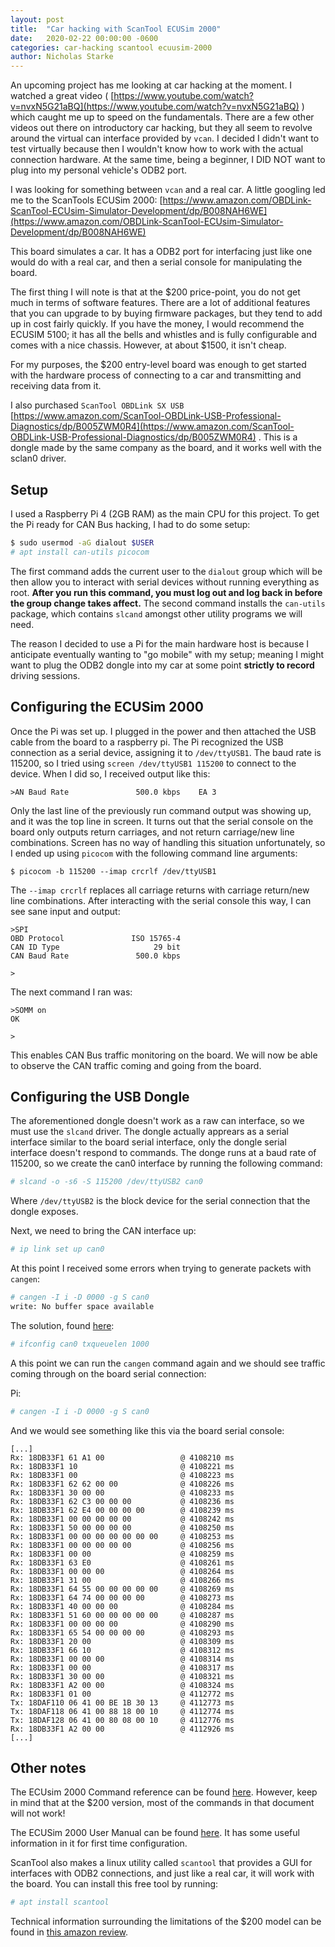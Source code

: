 ```yaml
---
layout: post
title:  "Car hacking with ScanTool ECUSim 2000"
date:   2020-02-22 00:00:00 -0600
categories: car-hacking scantool ecuusim-2000
author: Nicholas Starke
---
```


An upcoming project has me looking at car hacking at the moment.  I watched a great video ( [https://www.youtube.com/watch?v=nvxN5G21aBQ](https://www.youtube.com/watch?v=nvxN5G21aBQ) ) which caught me up to speed on the fundamentals.  There are a few other videos out there on introductory car hacking, but they all seem to revolve around the virtual can interface provided by `vcan`. I decided I didn't want to test virtually because then I wouldn't know how to work with the actual connection hardware.  At the same time, being a beginner, I DID NOT want to plug into my personal vehicle's ODB2 port.

I was looking for something between `vcan` and a real car.  A little googling led me to the ScanTools ECUSim 2000:
[https://www.amazon.com/OBDLink-ScanTool-ECUsim-Simulator-Development/dp/B008NAH6WE](https://www.amazon.com/OBDLink-ScanTool-ECUsim-Simulator-Development/dp/B008NAH6WE)

This board simulates a car.  It has a ODB2 port for interfacing just like one would do with a real car, and then a serial console for manipulating the board.

The first thing I will note is that at the $200 price-point, you do not get much in terms of software features.  There are a lot of additional features that you can upgrade to by buying firmware packages, but they tend to add up in cost fairly quickly.  If you have the money, I would recommend the ECUSIM 5100; it has all the bells and whistles and is fully configurable and comes with a nice chassis.  However, at about $1500, it isn't cheap.

For my purposes, the $200 entry-level board was enough to get started with the hardware process of connecting to a car and transmitting and receiving data from it.

I also purchased `ScanTool OBDLink SX USB` [https://www.amazon.com/ScanTool-OBDLink-USB-Professional-Diagnostics/dp/B005ZWM0R4](https://www.amazon.com/ScanTool-OBDLink-USB-Professional-Diagnostics/dp/B005ZWM0R4) .  This is a dongle made by the same company as the board, and it works well with the sclan0 driver.

## Setup
I used a Raspberry Pi 4 (2GB RAM) as the main CPU for this project.  To get the Pi ready for CAN Bus hacking, I had to do some setup:

```bash
$ sudo usermod -aG dialout $USER
# apt install can-utils picocom
```

The first command adds the current user to the `dialout` group which will be then allow you to interact with serial devices without running everything as root.  **After you run this command, you must log out and log back in before the group change takes affect.**
The second command installs the `can-utils` package, which contains `slcand` amongst other utility programs we will need.

The reason I decided to use a Pi for the main hardware host is because I anticipate eventually wanting to "go mobile" with my setup; meaning I might want to plug the ODB2 dongle into my car at some point **strictly to record** driving sessions.  

## Configuring the ECUSim 2000

Once the Pi was set up. I plugged in the power and then attached the USB cable from the board to a raspberry pi.  The Pi recognized the USB connection as a serial device, assigning it to `/dev/ttyUSB1`. The baud rate is 115200, so I tried using `screen /dev/ttyUSB1 115200` to connect to the device.  When I did so, I received output like this:

```
>AN Baud Rate               500.0 kbps    EA 3
```

Only the last line of the previously run command output was showing up, and it was the top line in screen.  It turns out that the serial console on the board only outputs return carriages, and not return carriage/new line combinations.  Screen has no way of handling this situation unfortunately, so I ended up using `picocom` with the following command line arguments:

```
$ picocom -b 115200 --imap crcrlf /dev/ttyUSB1
```

The `--imap crcrlf` replaces all carriage returns with carriage return/new line combinations.  After interacting with the serial console this way, I can see sane input and output:

```
>SPI
OBD Protocol               ISO 15765-4
CAN ID Type                     29 bit
CAN Baud Rate               500.0 kbps

>
```

The next command I ran was:

```
>SOMM on
OK

>
```

This enables CAN Bus traffic monitoring on the board.  We will now be able to observe the CAN traffic coming and going from the board.


## Configuring the USB Dongle

The aforementioned dongle doesn't work as a raw can interface, so we must use the `slcand` driver.  The dongle actually apprears as a serial interface similar to the board serial interface, only the dongle serial interface doesn't respond to commands.  The donge runs at a baud rate of 115200, so we create the can0 interface by running the following command:

```bash
# slcand -o -s6 -S 115200 /dev/ttyUSB2 can0 
```

Where `/dev/ttyUSB2` is the block device for the serial connection that the dongle exposes.

Next, we need to bring the CAN interface up:

```bash
# ip link set up can0
```

At this point I received some errors when trying to generate packets with `cangen`:

```bash
# cangen -I i -D 0000 -g S can0
write: No buffer space available
```

The solution, found [here](https://stackoverflow.com/questions/40424433/write-no-buffer-space-available-socket-can-linux-can):

```bash
# ifconfig can0 txqueuelen 1000
```

A this point we can run the `cangen` command again and we should see traffic coming through on the board serial connection:

Pi: 
```bash
# cangen -I i -D 0000 -g S can0
```

And we would see something like this via the board serial console:

```
[...]
Rx: 18DB33F1 61 A1 00                 @ 4108210 ms
Rx: 18DB33F1 10                       @ 4108221 ms
Rx: 18DB33F1 00                       @ 4108223 ms
Rx: 18DB33F1 62 62 00 00              @ 4108226 ms
Rx: 18DB33F1 30 00 00                 @ 4108233 ms
Rx: 18DB33F1 62 C3 00 00 00           @ 4108236 ms
Rx: 18DB33F1 62 E4 00 00 00 00        @ 4108239 ms
Rx: 18DB33F1 00 00 00 00 00           @ 4108242 ms
Rx: 18DB33F1 50 00 00 00 00           @ 4108250 ms
Rx: 18DB33F1 00 00 00 00 00 00 00     @ 4108253 ms
Rx: 18DB33F1 00 00 00 00 00           @ 4108256 ms
Rx: 18DB33F1 00 00                    @ 4108259 ms
Rx: 18DB33F1 63 E0                    @ 4108261 ms
Rx: 18DB33F1 00 00 00                 @ 4108264 ms
Rx: 18DB33F1 31 00                    @ 4108266 ms
Rx: 18DB33F1 64 55 00 00 00 00 00     @ 4108269 ms
Rx: 18DB33F1 64 74 00 00 00 00        @ 4108273 ms
Rx: 18DB33F1 40 00 00 00              @ 4108284 ms
Rx: 18DB33F1 51 60 00 00 00 00 00     @ 4108287 ms
Rx: 18DB33F1 00 00 00 00              @ 4108290 ms
Rx: 18DB33F1 65 54 00 00 00 00        @ 4108293 ms
Rx: 18DB33F1 20 00                    @ 4108309 ms
Rx: 18DB33F1 66 10                    @ 4108312 ms
Rx: 18DB33F1 00 00 00                 @ 4108314 ms
Rx: 18DB33F1 00 00                    @ 4108317 ms
Rx: 18DB33F1 30 00 00                 @ 4108321 ms
Rx: 18DB33F1 A2 00 00                 @ 4108324 ms
Rx: 18DB33F1 01 00                    @ 4112772 ms
Tx: 18DAF110 06 41 00 BE 1B 30 13     @ 4112773 ms
Tx: 18DAF118 06 41 00 88 18 00 10     @ 4112774 ms
Tx: 18DAF128 06 41 00 80 08 00 10     @ 4112776 ms
Rx: 18DB33F1 A2 00 00                 @ 4112926 ms
[...]
```

## Other notes

The ECUsim 2000 Command reference can be found [here](https://www.scantool.net/static/documentation/ecusim/ecusim-pm.pdf).  However, keep in mind that at the $200 version, most of the commands in that document will not work!

The ECUSim 2000 User Manual can be found [here](https://www.scantool.net/scantool/downloads/101/ecusim_2000-ug.pdf).  It has some useful information in it for first time configuration.

ScanTool also makes a linux utility called `scantool` that provides a GUI for interfaces with ODB2 connections, and just like a real car, it will work with the board.  You can install this free tool by running:

```bash
# apt install scantool
```

Technical information surrounding the limitations of the $200 model can be found in [this amazon review](https://www.amazon.com/gp/customer-reviews/R1EO3VAMV8R818/ref=cm_cr_dp_d_rvw_ttl?ie=UTF8&ASIN=B008NAH6WE).